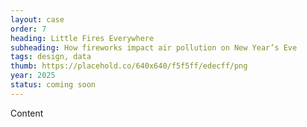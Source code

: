 ```yaml
---
layout: case
order: 7
heading: Little Fires Everywhere
subheading: How fireworks impact air pollution on New Year’s Eve
tags: design, data
thumb: https://placehold.co/640x640/f5f5ff/edecff/png
year: 2025
status: coming soon
---
```


Content
